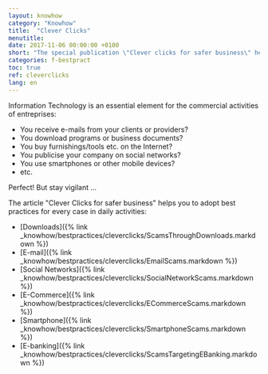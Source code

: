 ```yaml
---
layout: knowhow
category: "Knowhow"
title:  "Clever Clicks"
menutitle:  
date: 2017-11-06 00:00:00 +0100
short: "The special publication \"Clever clicks for safer business\" helps you to adopt the right reflexes in every case encountered on a daily basis"
categories: f-bestpract
toc: true
ref: cleverclicks
lang: en
---
```

Information Technology is an essential element for the commercial activities of entreprises:

- You receive e-mails from your clients or providers?
- You download programs or business documents?
- You buy furnishings/tools etc. on the Internet?
- You publicise your company on social networks?
- You use smartphones or other mobile devices?
- etc.

Perfect! But stay vigilant ...

The article "Clever Clicks for safer business" helps you to adopt best practices for every case in daily activities:
- [Downloads]({% link _knowhow/bestpractices/cleverclicks/ScamsThroughDownloads.markdown %})
- [E-mail]({% link _knowhow/bestpractices/cleverclicks/EmailScams.markdown %})
- [Social Networks]({% link _knowhow/bestpractices/cleverclicks/SocialNetworkScams.markdown %})
- [E-Commerce]({% link _knowhow/bestpractices/cleverclicks/ECommerceScams.markdown %})
- [Smartphone]({% link _knowhow/bestpractices/cleverclicks/SmartphoneScams.markdown %})
- [E-banking]({% link _knowhow/bestpractices/cleverclicks/ScamsTargetingEBanking.markdown %})
